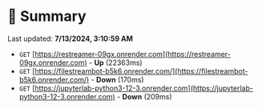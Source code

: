 # 📖 Summary
Last updated: **7/13/2024, 3:10:59 AM**

- `GET` [https://restreamer-09gx.onrender.com](https://restreamer-09gx.onrender.com) - **Up** (22363ms)
- `GET` [https://filestreambot-b5k6.onrender.com/](https://filestreambot-b5k6.onrender.com/) - **Down** (170ms)
- `GET` [https://jupyterlab-python3-12-3.onrender.com](https://jupyterlab-python3-12-3.onrender.com) - **Down** (209ms)
